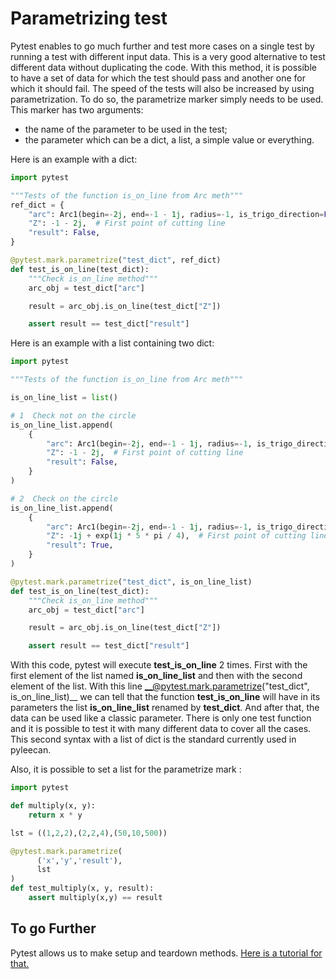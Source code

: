 # Parametrizing test

Pytest enables to go much further and test more cases on a single test by running a test with different input data. This is a very good alternative to test different data without duplicating the code. With this method, it is possible to have a set of data for which the test should pass and another one for which it should fail. The speed of the tests will also be increased by using parametrization. To do so, the parametrize marker simply needs to be used. This marker has two arguments:
* the name of the parameter to be used in the test;
* the parameter which can be a dict, a list, a simple value or everything.

Here is an example with a dict:

```py
import pytest

"""Tests of the function is_on_line from Arc meth"""
ref_dict = {
    "arc": Arc1(begin=-2j, end=-1 - 1j, radius=-1, is_trigo_direction=False),
    "Z": -1 - 2j,  # First point of cutting line
    "result": False,
}

@pytest.mark.parametrize("test_dict", ref_dict)
def test_is_on_line(test_dict):
    """Check is_on_line method"""
    arc_obj = test_dict["arc"]

    result = arc_obj.is_on_line(test_dict["Z"])

    assert result == test_dict["result"]
```


Here is an example with a list containing two dict:

```py
import pytest

"""Tests of the function is_on_line from Arc meth"""

is_on_line_list = list()

# 1  Check not on the circle
is_on_line_list.append(
    {
        "arc": Arc1(begin=-2j, end=-1 - 1j, radius=-1, is_trigo_direction=False),
        "Z": -1 - 2j,  # First point of cutting line
        "result": False,
    }
)

# 2  Check on the circle
is_on_line_list.append(
    {
        "arc": Arc1(begin=-2j, end=-1 - 1j, radius=-1, is_trigo_direction=False),
        "Z": -1j + exp(1j * 5 * pi / 4),  # First point of cutting line
        "result": True,
    }
)

@pytest.mark.parametrize("test_dict", is_on_line_list)
def test_is_on_line(test_dict):
    """Check is_on_line method"""
    arc_obj = test_dict["arc"]

    result = arc_obj.is_on_line(test_dict["Z"])

    assert result == test_dict["result"]
```

With this code, pytest will execute __test_is_on_line__ 2 times. First with the first element of the list named __is_on_line_list__ and then with the second element of the list. With this line __@pytest.mark.parametrize("test_dict", is_on_line_list)__ we can tell that the function __test_is_on_line__ will have in its parameters the list __is_on_line_list__ renamed by __test_dict__. And after that, the data can be used like a classic parameter. There is only one test function and it is possible to test it with many different data to cover all the cases. This second syntax with a list of dict is the standard currently used in pyleecan. 

Also, it is possible to set a list for the parametrize mark :

```py
import pytest

def multiply(x, y):
    return x * y

lst = ((1,2,2),(2,2,4),(50,10,500))

@pytest.mark.parametrize(
      ('x','y','result'),
      lst
)
def test_multiply(x, y, result):
    assert multiply(x,y) == result
```

## To go Further

Pytest allows us to make setup and teardown methods. [Here is a tutorial for that.](typical.pyleecan.GUI.test.md)
